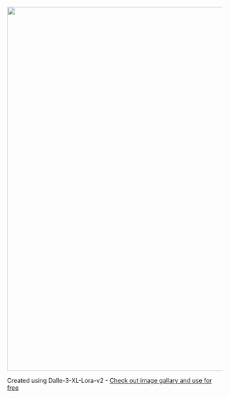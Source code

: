 

<a href="https://github.com/6rz6/AI-Directory-2024/wiki/Home"><img src="https://github.com/6rz6/AI-Directory-2024/assets/102882394/a37785a9-59ff-45a2-bec6-caeb3175e10b" width="1080" height="850"></a>

Created using Dalle-3-XL-Lora-v2 - [Check out image gallary and use for free](https://github.com/6rz6/AI-Directory-2024/wiki/Generative-AI-Directory-2024-%F0%9F%A4%96-rzAI#dall-e-3-xl-lora-v2-)

